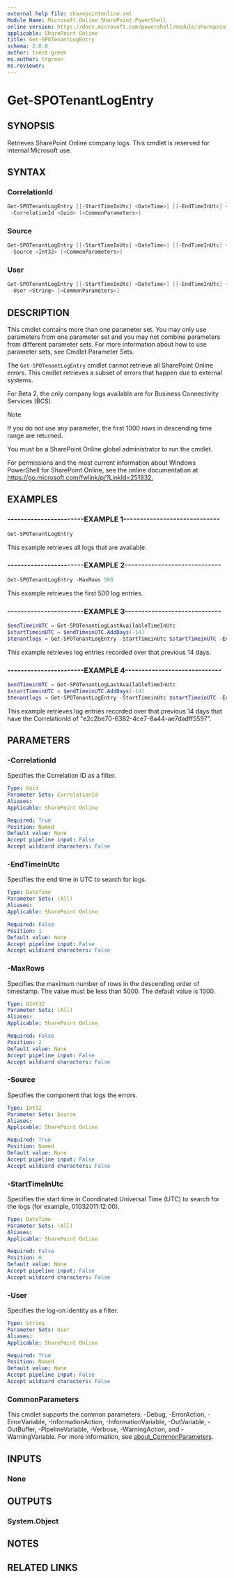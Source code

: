 ```yaml
---
external help file: sharepointonline.xml
Module Name: Microsoft.Online.SharePoint.PowerShell
online version: https://docs.microsoft.com/powershell/module/sharepoint-online/get-spotenantlogentry
applicable: SharePoint Online
title: Get-SPOTenantLogEntry
schema: 2.0.0
author: trent-green
ms.author: trgreen
ms.reviewer:
---
```


# Get-SPOTenantLogEntry

## SYNOPSIS

Retrieves SharePoint Online company logs. This cmdlet is reserved for internal Microsoft use.

## SYNTAX

### CorrelationId

```powershell
Get-SPOTenantLogEntry [[-StartTimeInUtc] <DateTime>] [[-EndTimeInUtc] <DateTime>] [[-MaxRows] <UInt32>]
 -CorrelationId <Guid> [<CommonParameters>]
```

### Source

```powershell
Get-SPOTenantLogEntry [[-StartTimeInUtc] <DateTime>] [[-EndTimeInUtc] <DateTime>] [[-MaxRows] <UInt32>]
 -Source <Int32> [<CommonParameters>]
```

### User

```powershell
Get-SPOTenantLogEntry [[-StartTimeInUtc] <DateTime>] [[-EndTimeInUtc] <DateTime>] [[-MaxRows] <UInt32>]
 -User <String> [<CommonParameters>]
```

## DESCRIPTION

This cmdlet contains more than one parameter set. You may only use parameters from one parameter set and you may not combine parameters from different parameter sets. For more information about how to use parameter sets, see Cmdlet Parameter Sets.

The `Get-SPOTenantLogEntry` cmdlet cannot retrieve all SharePoint Online errors. This cmdlet retrieves a subset of errors that happen due to external systems.

For Beta 2, the only company logs available are for Business Connectivity Services (BCS).

> [!NOTE]
> If you do not use any parameter, the first 1000 rows in descending time range are returned.  

You must be a SharePoint Online global administrator to run the cmdlet.

For permissions and the most current information about Windows PowerShell for SharePoint Online, see the online documentation at <https://go.microsoft.com/fwlink/p/?LinkId=251832.>

## EXAMPLES

### -----------------------EXAMPLE 1-----------------------------

```powershell
Get-SPOTenantLogEntry
```

This example retrieves all logs that are available.

### -----------------------EXAMPLE 2-----------------------------

```powershell
Get-SPOTenantLogEntry -MaxRows 500
```

This example retrieves the first 500 log entries.

### -----------------------EXAMPLE 3-----------------------------

```powershell
$endTimeinUTC = Get-SPOTenantLogLastAvailableTimeInUtc
$startTimeinUTC = $endTimeinUTC.AddDays(-14)
$tenantlogs = Get-SPOTenantLogEntry -StartTimeinUtc $startTimeinUTC -EndTimeinUTC $endTimeinUTC
```

This example retrieves log entries recorded over that previous 14 days.

### -----------------------EXAMPLE 4-----------------------------

```powershell
$endTimeinUTC = Get-SPOTenantLogLastAvailableTimeInUtc
$startTimeinUTC = $endTimeinUTC.AddDays(-14)
$tenantlogs = Get-SPOTenantLogEntry -StartTimeinUtc $startTimeinUTC -EndTimeinUTC $endTimeinUTC -CorrelationId e2c2be70-6382-4ce7-8a44-ae7dadff5597
```

This example retrieves log entries recorded over that previous 14 days that have the CorrelationId of "e2c2be70-6382-4ce7-8a44-ae7dadff5597".

## PARAMETERS

### -CorrelationId

Specifies the Correlation ID as a filter.

```yaml
Type: Guid
Parameter Sets: CorrelationId
Aliases:
Applicable: SharePoint Online

Required: True
Position: Named
Default value: None
Accept pipeline input: False
Accept wildcard characters: False
```

### -EndTimeInUtc

Specifies the end time in UTC to search for logs.

```yaml
Type: DateTime
Parameter Sets: (All)
Aliases:
Applicable: SharePoint Online

Required: False
Position: 1
Default value: None
Accept pipeline input: False
Accept wildcard characters: False
```

### -MaxRows

Specifies the maximum number of rows in the descending order of timestamp. The value must be less than 5000. The default value is 1000.

```yaml
Type: UInt32
Parameter Sets: (All)
Aliases:
Applicable: SharePoint Online

Required: False
Position: 2
Default value: None
Accept pipeline input: False
Accept wildcard characters: False
```

### -Source

Specifies the component that logs the errors.

```yaml
Type: Int32
Parameter Sets: Source
Aliases:
Applicable: SharePoint Online

Required: True
Position: Named
Default value: None
Accept pipeline input: False
Accept wildcard characters: False
```

### -StartTimeInUtc

Specifies the start time in Coordinated Universal Time (UTC) to search for the logs (for example, 01032011:12:00).

```yaml
Type: DateTime
Parameter Sets: (All)
Aliases:
Applicable: SharePoint Online

Required: False
Position: 0
Default value: None
Accept pipeline input: False
Accept wildcard characters: False
```

### -User

Specifies the log-on identity as a filter.

```yaml
Type: String
Parameter Sets: User
Aliases:
Applicable: SharePoint Online

Required: True
Position: Named
Default value: None
Accept pipeline input: False
Accept wildcard characters: False
```

### CommonParameters

This cmdlet supports the common parameters: -Debug, -ErrorAction, -ErrorVariable, -InformationAction, -InformationVariable, -OutVariable, -OutBuffer, -PipelineVariable, -Verbose, -WarningAction, and -WarningVariable. For more information, see [about_CommonParameters](https://go.microsoft.com/fwlink/?LinkID=113216).

## INPUTS

### None

## OUTPUTS

### System.Object

## NOTES

## RELATED LINKS
